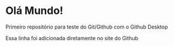 # Olá Mundo!
Primeiro repositório para teste do Git/Github com o Github Desktop

Essa linha foi adicionada diretamente no site do Github
